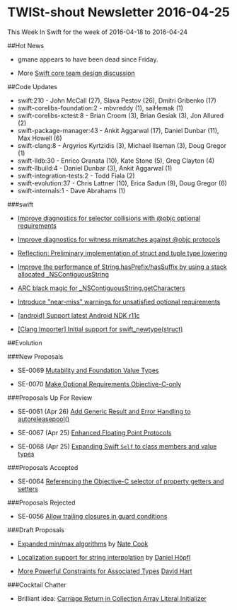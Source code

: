 # TWISt-shout Newsletter 2016-04-25
This Week In Swift for the week of 2016-04-18 to 2016-04-24

##Hot News

* gmane appears to have been dead since Friday.

* More [Swift core team design discussion](http://thread.gmane.org/gmane.comp.lang.swift.evolution/15009)

##Code Updates

* swift:210 - John McCall (27), Slava Pestov (26), Dmitri Gribenko (17)
* swift-corelibs-foundation:2 - mbvreddy (1), saiHemak (1)
* swift-corelibs-xctest:8 - Brian Croom (3), Brian Gesiak (3), Jon Allured (2)
* swift-package-manager:43 - Ankit Aggarwal (17), Daniel Dunbar (11), Max Howell (6)
* swift-clang:8 - Argyrios Kyrtzidis (3), Michael Ilseman (3), Doug Gregor (1)
* swift-lldb:30 - Enrico Granata (10), Kate Stone (5), Greg Clayton (4)
* swift-llbuild:4 - Daniel Dunbar (3), Ankit Aggarwal (1)
* swift-integration-tests:2 - Todd Fiala (2)
* swift-evolution:37 - Chris Lattner (10), Erica Sadun (9), Doug Gregor (6)
* swift-internals:1 - Dave Abrahams (1)

###swift

* [Improve diagnostics for selector collisions with @objc optional requirements](https://github.com/apple/swift/commit/27279866ad40b46270f376fe95e9488ecff7db62)

* [Improve diagnostics for witness mismatches against @objc protocols](https://github.com/apple/swift/commit/46269299cd40252f6be69cf30db3dce3a9f5252a)

* [Reflection: Preliminary implementation of struct and tuple type lowering](https://github.com/apple/swift/commit/52f475c0b07ae60c655af7b0ccf4cdb3f0592528)

* [Improve the performance of String.hasPrefix/hasSuffix by using a stack allocated _NSContiguousString](https://github.com/apple/swift/commit/e67acdb70d8887507747d0ed14898306f07a74f4)
* [ARC black magic for _NSContiguousString.getCharacters](https://github.com/apple/swift/commit/7447b6862702504b47cd120427e7c71d0f996d52)

* [Introduce "near-miss" warnings for unsatisfied optional requirements](https://github.com/apple/swift/commit/58570fdf9a60d7de95627f9531ad50a3c6b7ffc9)

* [[android] Support latest Android NDK r11c](https://github.com/apple/swift/commit/a7e23294446288154669283eada74b758e97208e)

* [[Clang Importer] Initial support for swift_newtype(struct)](https://github.com/apple/swift/commit/faceb558d79f4226455a27fa157bf93e84ac4fba)
  

##Evolution

###New Proposals

* SE-0069 [Mutability and Foundation Value Types](https://github.com/apple/swift-evolution/blob/master/proposals/0069-swift-mutability-for-foundation.md)

* SE-0070 [Make Optional Requirements Objective-C-only](https://github.com/apple/swift-evolution/blob/master/proposals/0070-optional-requirements.md)

###Proposals Up For Review

* SE-0061 (Apr 26) [Add Generic Result and Error Handling to autoreleasepool()](https://github.com/apple/swift-evolution/blob/master/proposals/0061-autoreleasepool-signature.md)

* SE-0067 (Apr 25) [Enhanced Floating Point Protocols](https://github.com/apple/swift-evolution/blob/master/proposals/0067-floating-point-protocols.md)

* SE-0068 (Apr 25) [Expanding Swift `Self` to class members and value types](https://github.com/apple/swift-evolution/blob/master/proposals/0068-universal-self.md)

###Proposals Accepted

* SE-0064 [Referencing the Objective-C selector of property getters and setters](https://github.com/apple/swift-evolution/blob/master/proposals/0064-property-selectors.md)

###Proposals Rejected

* SE-0056 [Allow trailing closures in guard conditions](https://github.com/apple/swift-evolution/blob/master/proposals/0056-trailing-closures-in-guard.md)
  
###Draft Proposals

* [Expanded min/max algorithms](https://gist.github.com/natecook1000/d51267a6cf9e9463b9387bced4c65b16) by [Nate Cook](mailto:natecook@gmail.com)

* [Localization support for string interpolation](https://gist.github.com/dhoepfl/203f8b9bb8014593772a3b12d807ebce) by [Daniel Höpfl](daniel@hoepfl.de)

* [More Powerful Constraints for Associated Types](http://thread.gmane.org/gmane.comp.lang.swift.evolution/15201) [David Hart](david@hartbit.com)

###Cocktail Chatter

* Brilliant idea: [Carriage Return in Collection Array Literal	Initializer](http://thread.gmane.org/gmane.comp.lang.swift.evolution/15205)


